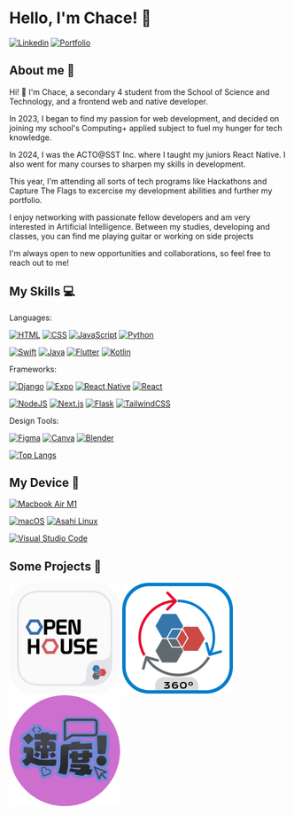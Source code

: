 # Hello, I'm Chace! 🫶
<a href="https://www.linkedin.com/in/chace-tan-ba72162ba/"><img alt="Linkedin" src="https://custom-icon-badges.demolab.com/badge/Lets connect!-0A66C2?logo=linkedin-white&logoColor=fff"></a>
<a href="https://chacesportfolio.vercel.app/"><img alt="Portfolio" src="https://img.shields.io/badge/My Portfolio-%23000000.svg?logo=vercel&logoColor=white"></a>


## About me 🤗

Hi! 👋 I'm Chace, a secondary 4 student from the School of Science and Technology, and a frontend web and native developer.

In 2023, I began to find my passion for web development, and decided on joining my school's Computing+ applied subject to fuel my hunger for tech knowledge.

In 2024, I was the ACTO@SST Inc. where I taught my juniors React Native. I also went for many courses to sharpen my skills in development.

This year, I'm attending all sorts of tech programs like Hackathons and Capture The Flags to excercise my development abilities and further my portfolio.

I enjoy networking with passionate fellow developers and am very interested in Artificial Intelligence. Between my studies, developing and classes, you can find me playing guitar or working on side projects

I'm always open to new opportunities and collaborations, so feel free to reach out to me! 
## My Skills 💻
Languages: 
<p>
    <a href="https://en.wikipedia.org/wiki/HTML"><img alt="HTML" src="https://img.shields.io/badge/HTML%20-%23E34F26.svg?logo=html5&logoColor=white"></a>
    <a href="https://en.wikipedia.org/wiki/CSS"><img alt="CSS" src="https://img.shields.io/badge/CSS%20-%231572B6.svg?logo=css3&logoColor=white"></a>
    <a href="https://en.wikipedia.org/wiki/JavaScript"><img alt="JavaScript" src="https://img.shields.io/badge/JavaScript%20-%23F7DF1E.svg?logo=javascript&logoColor=black"></a>
    <a href="https://en.wikipedia.org/wiki/Python_(programming_language)"><img alt="Python" src="https://img.shields.io/badge/Python%20-%2314354C.svg?logo=python&logoColor=white"></a>
    
[![Swift](https://img.shields.io/badge/Swift-F54A2A?logo=swift&logoColor=white)](#)
[![Java](https://img.shields.io/badge/Java-%23ED8B00.svg?logo=openjdk&logoColor=white)](#)
[![Flutter](https://img.shields.io/badge/Flutter-02569B?logo=flutter&logoColor=fff)](#)
[![Kotlin](https://img.shields.io/badge/Kotlin-%237F52FF.svg?logo=kotlin&logoColor=white)](#)


Frameworks: 

[![Django](https://img.shields.io/badge/Django-%23092E20.svg?logo=django&logoColor=white)](#)
[![Expo](https://img.shields.io/badge/Expo-000020?logo=expo&logoColor=fff)](#)
[![React Native](https://img.shields.io/badge/React_Native-%2320232a.svg?logo=react&logoColor=%2361DAFB)](#)
[![React](https://img.shields.io/badge/React-%2320232a.svg?logo=react&logoColor=%2361DAFB)](#)

[![NodeJS](https://img.shields.io/badge/Node.js-6DA55F?logo=node.js&logoColor=white)](#)
[![Next.js](https://img.shields.io/badge/Next.js-black?logo=next.js&logoColor=white)](#)
[![Flask](https://img.shields.io/badge/Flask-000?logo=flask&logoColor=fff)](#)
[![TailwindCSS](https://img.shields.io/badge/Tailwind%20CSS-%2338B2AC.svg?logo=tailwind-css&logoColor=white)](#)

Design Tools: 

[![Figma](https://img.shields.io/badge/Figma-F24E1E?logo=figma&logoColor=white)](#)
[![Canva](https://img.shields.io/badge/Canva-%2300C4CC.svg?&logo=Canva&logoColor=white)](#)
[![Blender](https://img.shields.io/badge/Blender-%23F5792A.svg?logo=blender&logoColor=white)](#)


[![Top Langs](https://github-readme-stats.vercel.app/api/top-langs/?username=AceIsDumb)](https://github.com/anuraghazra/github-readme-stats)

## My Device 🐧
<p>
    <a href="#"><img alt="Macbook Air M1" src="https://img.shields.io/badge/Apple-MacBook_Air_2020-999999?style=for-the-badge&logo=apple&logoColor=white"></a>
</p>

[![macOS](https://img.shields.io/badge/macOS-000000?logo=apple&logoColor=F0F0F0)](#)  [![Asahi Linux](https://img.shields.io/badge/Asahi%20Linux-A61200?logo=asahilinux&logoColor=fff)](#)

[![Visual Studio Code](https://custom-icon-badges.demolab.com/badge/Visual%20Studio%20Code-0078d7.svg?logo=vsc&logoColor=white)](#)

## Some Projects 📁
<a href="https://github.com/sst-inc/openhouseapp2024"><img alt="SST Open House app" src="Open house.png" width="200"></a>
<a href="https://github.com/tedydevmac/virtualtour"><img alt="SST Virtual Tour" src="Virtual tour.png" width="200"></a>
<a href="https://github.com/AceIsDumb/sokudo"><img alt="Sokudo!" src="Sokudo.png" width="200"></a>
